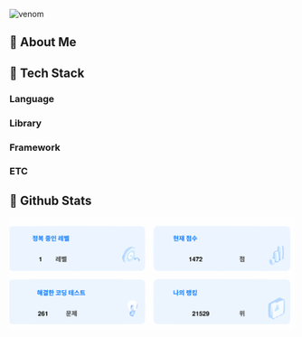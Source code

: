 <div>
  
  <!--Header-->
  ![venom](https://capsule-render.vercel.app/api?type=venom&height=200&section=header&text=Minjae's%20Github&fontSize=70&color=0:8871e5,100:b678c4&stroke=b678c4)
  
</div>

<div>
  <!--Body-->
  
  ## 👀 About Me

  
  ## 🧱 Tech Stack
  ### Language

  
  ### Library

  
  ### Framework

  
  ### ETC
  
  ## 🤔 Github Stats
  
</div>

![Programmers Badge](https://raw.githubusercontent.com/GooMinjae/Programmers_Badge_Generator/main/result/result.svg)

<!--
**GooMinjae/GooMinjae** is a ✨ _special_ ✨ repository because its `README.md` (this file) appears on your GitHub profile.

Here are some ideas to get you started:

- 🔭 I’m currently working on ...
- 🌱 I’m currently learning ...
- 👯 I’m looking to collaborate on ...
- 🤔 I’m looking for help with ...
- 💬 Ask me about ...
- 📫 How to reach me: ...
- 😄 Pronouns: ...
- ⚡ Fun fact: ...
-->
